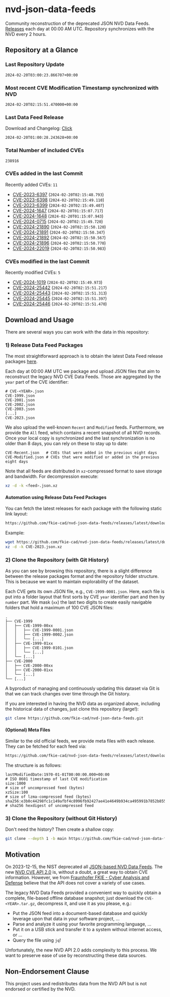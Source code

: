 # nvd-json-data-feeds

Community reconstruction of the deprecated JSON NVD Data Feeds. 
[Releases](https://github.com/fkie-cad/nvd-json-data-feeds/releases/latest) each day at 00:00 AM UTC.
Repository synchronizes with the NVD every 2 hours.

## Repository at a Glance

### Last Repository Update

```plain
2024-02-20T03:00:23.866707+00:00
```

### Most recent CVE Modification Timestamp synchronized with NVD

```plain
2024-02-20T02:15:51.470000+00:00
```

### Last Data Feed Release

Download and Changelog: [Click](https://github.com/fkie-cad/nvd-json-data-feeds/releases/latest)

```plain
2024-02-20T01:00:28.243628+00:00
```

### Total Number of included CVEs

```plain
238916
```

### CVEs added in the last Commit

Recently added CVEs: `11`

* [CVE-2023-6397](CVE-2023/CVE-2023-63xx/CVE-2023-6397.json) (`2024-02-20T02:15:48.793`)
* [CVE-2023-6398](CVE-2023/CVE-2023-63xx/CVE-2023-6398.json) (`2024-02-20T02:15:49.110`)
* [CVE-2023-6399](CVE-2023/CVE-2023-63xx/CVE-2023-6399.json) (`2024-02-20T02:15:49.407`)
* [CVE-2024-1647](CVE-2024/CVE-2024-16xx/CVE-2024-1647.json) (`2024-02-20T01:15:07.717`)
* [CVE-2024-1648](CVE-2024/CVE-2024-16xx/CVE-2024-1648.json) (`2024-02-20T01:15:07.943`)
* [CVE-2024-0715](CVE-2024/CVE-2024-07xx/CVE-2024-0715.json) (`2024-02-20T02:15:49.720`)
* [CVE-2024-21890](CVE-2024/CVE-2024-218xx/CVE-2024-21890.json) (`2024-02-20T02:15:50.120`)
* [CVE-2024-21891](CVE-2024/CVE-2024-218xx/CVE-2024-21891.json) (`2024-02-20T02:15:50.347`)
* [CVE-2024-21892](CVE-2024/CVE-2024-218xx/CVE-2024-21892.json) (`2024-02-20T02:15:50.567`)
* [CVE-2024-21896](CVE-2024/CVE-2024-218xx/CVE-2024-21896.json) (`2024-02-20T02:15:50.770`)
* [CVE-2024-22019](CVE-2024/CVE-2024-220xx/CVE-2024-22019.json) (`2024-02-20T02:15:50.983`)


### CVEs modified in the last Commit

Recently modified CVEs: `5`

* [CVE-2024-1019](CVE-2024/CVE-2024-10xx/CVE-2024-1019.json) (`2024-02-20T02:15:49.973`)
* [CVE-2024-25442](CVE-2024/CVE-2024-254xx/CVE-2024-25442.json) (`2024-02-20T02:15:51.217`)
* [CVE-2024-25443](CVE-2024/CVE-2024-254xx/CVE-2024-25443.json) (`2024-02-20T02:15:51.313`)
* [CVE-2024-25445](CVE-2024/CVE-2024-254xx/CVE-2024-25445.json) (`2024-02-20T02:15:51.397`)
* [CVE-2024-25446](CVE-2024/CVE-2024-254xx/CVE-2024-25446.json) (`2024-02-20T02:15:51.470`)


## Download and Usage

There are several ways you can work with the data in this repository:

### 1) Release Data Feed Packages

The most straightforward approach is to obtain the latest Data Feed release packages [here](https://github.com/fkie-cad/nvd-json-data-feeds/releases/latest).

Each day at 00:00 AM UTC we package and upload JSON files that aim to reconstruct the legacy NVD CVE Data Feeds.
Those are aggregated by the `year` part of the CVE identifier:

```
# CVE-<YEAR>.json
CVE-1999.json
CVE-2001.json
CVE-2002.json
CVE-2003.json
[...]
CVE-2023.json
```

We also upload the well-known `Recent` and `Modified` feeds.
Furthermore, we provide the `All` feed, which contains a recent snapshot of all NVD records.
Once your local copy is synchronized and the last synchronization is no older than 8 days, you can rely on these to stay up to date:

```plain
CVE-Recent.json   # CVEs that were added in the previous eight days
CVE-Modified.json # CVEs that were modified or added in the previous eight days
```

Note that all feeds are distributed in `xz`-compressed format to save storage and bandwidth.
For decompression execute:

```sh
xz -d -k <feed>.json.xz
```


#### Automation using Release Data Feed Packages

You can fetch the latest releases for each package with the following static link layout:

```sh
https://github.com/fkie-cad/nvd-json-data-feeds/releases/latest/download/CVE-<YEAR>.json.xz
```

Example:

```sh
wget https://github.com/fkie-cad/nvd-json-data-feeds/releases/latest/download/CVE-2023.json.xz
xz -d -k CVE-2023.json.xz
```



### 2) Clone the Repository (with Git History)

As you can see by browsing this repository, there is a slight difference between the release packages format and the repository folder structure.
This is because we want to maintain explorability of the dataset.

Each CVE gets its own JSON file, e.g., `CVE-1999-0001.json`.
Here, each file is put into a folder layout that first sorts by CVE `year` identifier part and then by `number` part.
We mask (`xx`) the last two digits to create easily navigable folders that hold a maximum of 100 CVE JSON files:

```plain
.
├── CVE-1999
│   ├── CVE-1999-00xx
│   │   ├── CVE-1999-0001.json
│   │   ├── CVE-1999-0002.json
│   │   └── [...]
│   ├── CVE-1999-01xx
│   │   ├── CVE-1999-0101.json
│   │   └── [...]
│   └── [...]
├── CVE-2000
│   ├── CVE-2000-00xx
│   ├── CVE-2000-01xx
│   └── [...]
└── [...]
```

A byproduct of managing and continuously updating this dataset via Git is that we can track changes over time through the Git history.

If you are interested in having the NVD data as organized above, including the historical data of changes, just clone this repository (large!):

```sh
git clone https://github.com/fkie-cad/nvd-json-data-feeds.git
```

#### (Optional) Meta Files

Similar to the old official feeds, we provide meta files with each release. They can be fetched for each feed via:

```sh
https://github.com/fkie-cad/nvd-json-data-feeds/releases/latest/download/CVE-<YEAR>.meta
```

The structure is as follows:

```plain
lastModifiedDate:1970-01-01T00:00:00.000+00:00                          # ISO 8601 timestamp of last CVE modification
size:1000                                                               # size of uncompressed feed (bytes)
xzSize:100                                                              # size of lzma-compressed feed (bytes)
sha256:e3b0c44298fc1c149afbf4c8996fb92427ae41e4649b934ca495991b7852b855 # sha256 hexdigest of uncompressed feed
```


### 3) Clone the Repository (without Git History)

Don't need the history? Then create a shallow copy:

```sh
git clone --depth 1 -b main https://github.com/fkie-cad/nvd-json-data-feeds.git
```

## Motivation

On 2023-12-15, the NIST deprecated all [JSON-based NVD Data Feeds](https://nvd.nist.gov/vuln/data-feeds#divRetirementBanner-1).
The new [NVD CVE API 2.0](https://nvd.nist.gov/developers/vulnerabilities) is, without a doubt, a great way to obtain CVE information.
However, we from [Fraunhofer FKIE - Cyber Analysis and Defense](https://www.fkie.fraunhofer.de/en/departments/cad.html) believe that the API does not cover a variety of use cases.

The legacy NVD Data Feeds provided a convenient way to quickly obtain a complete, file-based offline database snapshot; just download the `CVE-<YEAR>.tar.gz`, decompress it, and use it as you please, e.g.:

* Put the JSON feed into a document-based database and quickly leverage upon that data in your software project, ...
* Parse and analyze it using your favorite programming language, ...
* Put it on a USB stick and transfer it to a system without internet access, or ...
* Query the file using `jq`!

Unfortunately, the new NVD API 2.0 adds complexity to this process.
We want to preserve ease of use by reconstructing these data sources.

## Non-Endorsement Clause

This project uses and redistributes data from the NVD API but is not endorsed or certified by the NVD.